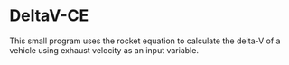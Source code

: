 # DeltaV-CE
This small program uses the rocket equation to calculate the delta-V of a vehicle using exhaust velocity as an input variable.
